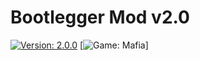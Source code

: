# Bootlegger Mod v2.0

[![Version: 2.0.0](https://img.shields.io/badge/version-2.0.0-lightgrey.svg)](https://github.com/AlSpudnik/Bootlegger-Mod-v2.0)
[![Game: Mafia](https://img.shields.io/badge/game-mafia-red.svg)]
